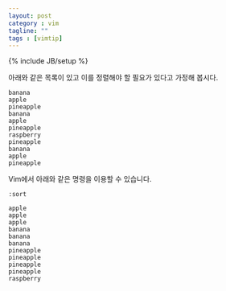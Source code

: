 ```yaml
---
layout: post
category : vim 
tagline: ""
tags : [vimtip]
---
```

{% include JB/setup %}

아래와 같은 목록이 있고 이를 정렬해야 할 필요가 있다고 가정해 봅시다.

	banana
	apple
	pineapple
	banana
	apple
	pineapple
	raspberry
	pineapple
	banana
	apple
	pineapple

Vim에서 아래와 같은 명령을 이용할 수 있습니다.

	:sort

	apple
	apple
	apple
	banana
	banana
	banana
	pineapple
	pineapple
	pineapple
	pineapple
	raspberry
